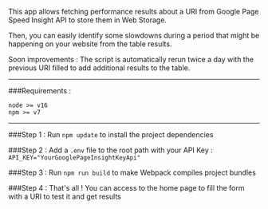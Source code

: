 This app allows fetching performance results about a URI from Google Page Speed Insight API to store them in Web Storage.

Then, you can easily identify some slowdowns during a period that might be happening on your website from the table results.

Soon improvements : The script is automatically rerun twice a day with the previous URI filled to add additional results to the table.

-----------------------------------------------------------------

###Requirements :
  
```
node >= v16
npm >= v7
```

-----------------------------------------------------------------

###Step 1 : Run ```npm update``` to install the project dependencies

###Step 2 : Add a ```.env``` file to the root path with your API Key : 
```API_KEY="YourGooglePageInsightKeyApi"```

###Step 3 : Run ```npm run build``` to make Webpack compiles project bundles

###Step 4 : That's all ! You can access to the home page to fill the form with a URI to test it and get results
